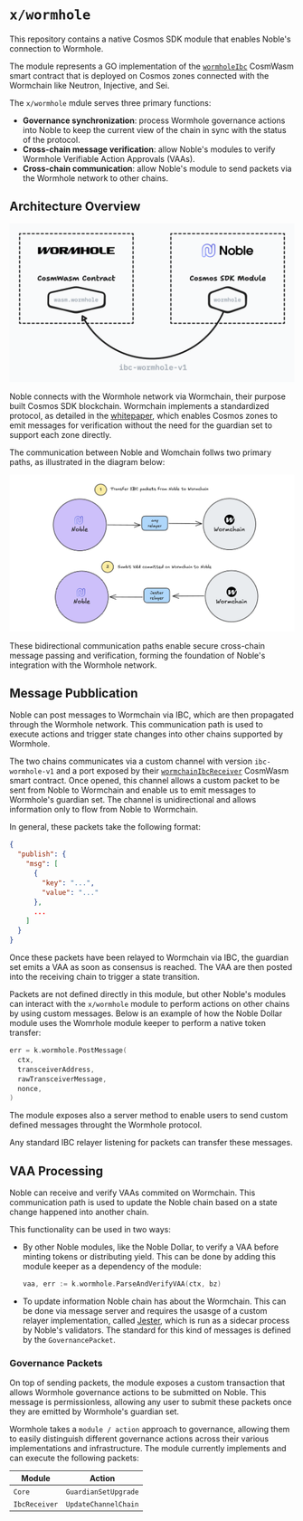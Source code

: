 # `x/wormhole`

This repository contains a native Cosmos SDK module that enables Noble's
connection to Wormhole.

The module represents a GO implementation of the [`wormholeIbc`][`wormholeIbc`]
CosmWasm smart contract that is deployed on Cosmos zones connected with the
Wormchain like Neutron, Injective, and Sei.

The `x/wormhole` mdule serves three primary functions:

- **Governance synchronization**: process Wormhole governance actions into Noble
  to keep the current view of the chain in sync with the status of the protocol.
- **Cross-chain message verification**: allow Noble's modules to verify Wormhole
  Verifiable Action Approvals (VAAs).
- **Cross-chain communication**: allow Noble's module to send packets via the
  Wormhole network to other chains.

## Architecture Overview

![Architecture design](design.png)

Noble connects with the Wormhole network via Wormchain, their purpose built
Cosmos SDK blockchain. Wormchain implements a standardized protocol, as detailed
in the [whitepaper][whitepaper], which enables Cosmos zones to emit messages for
verification without the need for the guardian set to support each zone
directly.

The communication between Noble and Womchain follws two primary paths, as
illustrated in the diagram below:

![Noble and Wormchain communication paths](./noble-wormchain.png)

These bidirectional communication paths enable secure cross-chain message
passing and verification, forming the foundation of Noble's integration with the
Wormhole network.

## Message Pubblication

Noble can post messages to Wormchain via IBC, which are then propagated through
the Wormhole network. This communication path is used to execute actions and
trigger state changes into other chains supported by Wormhole.

The two chains communicates via a custom channel with version `ibc-wormhole-v1`
and a port exposed by their [`wormchainIbcReceiver`][`wormchainIbcReceiver`]
CosmWasm smart contract. Once opened, this channel allows a custom packet to be
sent from Noble to Wormchain and enable us to emit messages to Wormhole's
guardian set. The channel is unidirectional and allows information only to flow
from Noble to Wormchain.

In general, these packets take the following format:

```json
{
  "publish": {
    "msg": [
      {
        "key": "...",
        "value": "..."
      },
      ...
    ]
  }
}
```

Once these packets have been relayed to Wormchain via IBC, the guardian set
emits a VAA as soon as consensus is reached. The VAA are then posted into the
receiving chain to trigger a state transition.

Packets are not defined directly in this module, but other Noble's modules can
interact with the `x/wormhole` module to perform actions on other chains by
using custom messages. Below is an example of how the Noble Dollar module uses
the Womrhole module keeper to perform a native token transfer:

```go
err = k.wormhole.PostMessage(
  ctx,
  transceiverAddress,
  rawTransceiverMessage,
  nonce,
)
```

The module exposes also a server method to enable users to send custom defined
messages throught the Wormhole protocol.

Any standard IBC relayer listening for packets can transfer these messages.

## VAA Processing

Noble can receive and verify VAAs commited on Wormchain. This communication path
is used to update the Noble chain based on a state change happened into another
chain.

This functionality can be used in two ways:

- By other Noble modules, like the Noble Dollar, to verify a VAA before minting
  tokens or distributing yield. This can be done by adding this module keeper as
  a dependency of the module:

  ```go
  vaa, err := k.wormhole.ParseAndVerifyVAA(ctx, bz)
  ```

- To update information Noble chain has about the Wormchain. This can be done
  via message server and requires the usasge of a custom relayer implementation,
  called [Jester], which is run as a sidecar process by Noble's validators. The
  standard for this kind of messages is defined by the `GovernancePacket`.

### Governance Packets

On top of sending packets, the module exposes a custom transaction that allows
Wormhole governance actions to be submitted on Noble. This message is
permissionless, allowing any user to submit these packets once they are emitted
by Wormhole's guardian set.

Wormhole takes a `module / action` approach to governance, allowing them to
easily distinguish different governance actions across their various
implementations and infrastructure. The module currently implements and can
execute the following packets:

| Module        | Action               |
| ------------- | -------------------- |
| `Core`        | `GuardianSetUpgrade` |
| `IbcReceiver` | `UpdateChannelChain` |

[`wormholeIbc`]:
  https://github.com/wormhole-foundation/wormhole/tree/main/cosmwasm/contracts/wormhole-ibc
[`wormchainIbcReceiver`]:
  https://github.com/wormhole-foundation/wormhole/tree/main/cosmwasm/contracts/wormchain-ibc-receiver
[whitepaper]:
  https://github.com/wormhole-foundation/wormhole/blob/main/whitepapers/0012_ibc_generic_messaging.md
[jester]: https://github.com/noble-assets/jester
